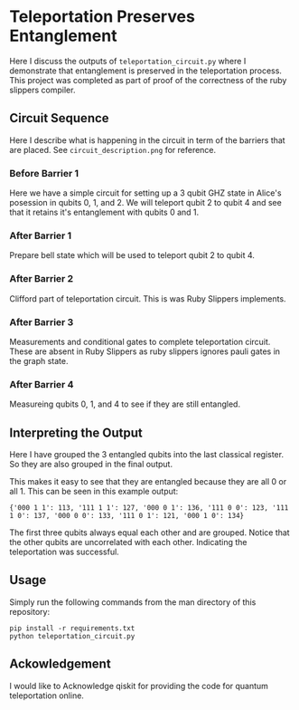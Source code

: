 # Teleportation Preserves Entanglement

Here I discuss the outputs of `teleportation_circuit.py` where I demonstrate that entanglement is preserved in the teleportation process. This project was completed as part of proof of the correctness of the ruby slippers compiler.

## Circuit Sequence
Here I describe what is happening in the circuit in term of the barriers that are placed. See `circuit_description.png` for reference.

### Before Barrier 1
Here we have a simple circuit for setting up a 3 qubit GHZ state in Alice's posession in qubits 0, 1, and 2. We will teleport qubit 2 to qubit 4 and see that it retains it's entanglement with qubits 0 and 1.

### After Barrier 1
Prepare bell state which will be used to teleport qubit 2 to qubit 4.

### After Barrier 2
Clifford part of teleportation circuit. This is was Ruby Slippers implements.

### After Barrier 3
Measurements and conditional gates to complete teleportation circuit.
These are absent in Ruby Slippers as ruby slippers ignores pauli gates in the graph state.

### After Barrier 4
Measureing qubits 0, 1, and 4 to see if they are still entangled.

## Interpreting the Output

Here I have grouped the 3 entangled qubits into the last classical register. So they are also grouped in the final output.

This makes it easy to see that they are entangled because they are all 0 or all 1. This can be seen in this example output:

```
{'000 1 1': 113, '111 1 1': 127, '000 0 1': 136, '111 0 0': 123, '111 1 0': 137, '000 0 0': 133, '111 0 1': 121, '000 1 0': 134}
```

The first three qubits always equal each other and are grouped. Notice that the other qubits are uncorrelated with each other. Indicating the teleportation was successful.

## Usage

Simply  run the following commands from the man directory of this repository:

```
pip install -r requirements.txt
python teleportation_circuit.py
```

## Ackowledgement

I would like to Acknowledge qiskit for providing the code for quantum teleportation online.